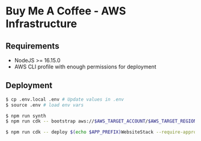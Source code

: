 # Buy Me A Coffee - AWS Infrastructure

## Requirements

- NodeJS >= 16.15.0
- AWS CLI profile with enough permissions for deployment

## Deployment

```bash
$ cp .env.local .env # Update values in .env
$ source .env # load env vars

$ npm run synth
$ npm run cdk -- bootstrap aws://$AWS_TARGET_ACCOUNT/$AWS_TARGET_REGION --toolkit-stack-name $(echo $APP_PREFIX)CDKTooltip --profile cc # Bootstrapping is one time action most of the time, repeat only when required by cdk

$ npm run cdk -- deploy $(echo $APP_PREFIX)WebsiteStack --require-approval never --toolkit-stack-name $(echo $APP_PREFIX)CDKTooltip --profile cc
```
